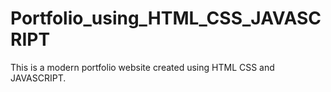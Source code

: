 # Portfolio_using_HTML_CSS_JAVASCRIPT
This is a modern portfolio website created using HTML CSS and JAVASCRIPT.
